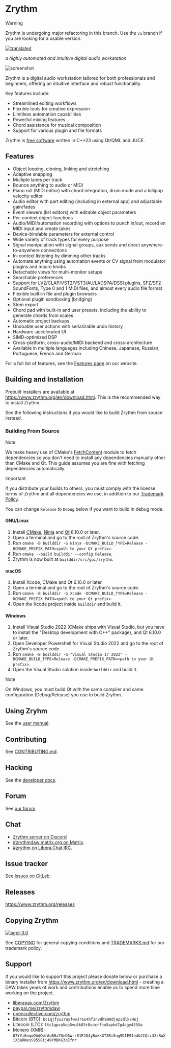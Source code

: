<!---
SPDX-FileCopyrightText: © 2018-2025 Alexandros Theodotou <alex@zrythm.org>
SPDX-License-Identifier: FSFAP
-->

Zrythm
======

> [!WARNING]
> Zrythm is undergoing major refactoring in this branch.
> Use the `v1` branch if you are looking for a usable version.

[![translated](https://hosted.weblate.org/widgets/zrythm/-/svg-badge.svg "Translation Status")](https://hosted.weblate.org/engage/zrythm/?utm_source=widget)

*a highly automated and intuitive digital audio workstation*

![screenshot](https://www.zrythm.org/static/images/screenshots/screenshot-20240208.png)

Zrythm is a digital audio workstation tailored for both professionals and beginners, offering an intuitive interface and robust functionality.

Key features include:
* Streamlined editing workflows
* Flexible tools for creative expression
* Limitless automation capabilities
* Powerful mixing features
* Chord assistance for musical composition
* Support for various plugin and file formats

Zrythm is [free software](https://www.gnu.org/philosophy/free-sw.html) written
in C++23 using Qt/QML and JUCE.

## Features

- Object looping, cloning, linking and stretching
- Adaptive snapping
- Multiple lanes per track
- Bounce anything to audio or MIDI
- Piano roll (MIDI editor) with chord integration, drum mode and a lollipop velocity editor
- Audio editor with part editing (including in external app) and adjustable gain/fades
- Event viewers (list editors) with editable object parameters
- Per-context object functions
- Audio/MIDI/automation recording with options to punch in/out, record on MIDI input and create takes
- Device-bindable parameters for external control
- Wide variety of track types for every purpose
- Signal manipulation with signal groups, aux sends and direct anywhere-to-anywhere connections
- In-context listening by dimming other tracks
- Automate anything using automation events or CV signal from modulator plugins and macro knobs
- Detachable views for multi-monitor setups
- Searchable preferences
- Support for LV2/CLAP/VST2/VST3/AU/LADSPA/DSSI plugins, SFZ/SF2 SoundFonts, Type 0 and 1 MIDI files, and almost every audio file format
- Flexible built-in file and plugin browsers
- Optional plugin sandboxing (bridging)
- Stem export
- Chord pad with built-in and user presets, including the ability to generate chords from scales
- Automatic project backups
- Undoable user actions with serializable undo history
- Hardware-accelerated UI
- SIMD-optimized DSP
- Cross-platform, cross-audio/MIDI backend and cross-architecture
- Available in multiple languages including Chinese, Japanese, Russian, Portuguese, French and German

For a full list of features, see the
[Features page](https://www.zrythm.org/en/features.html)
on our website.

## Building and Installation

Prebuilt installers are available at <https://www.zrythm.org/en/download.html>.
This is the recommended way to install Zrythm.

See the following instructions if you would like to build Zrythm from source instead.

### Building From Source

> [!NOTE]
> We make heavy use of CMake's [FetchContent](https://cmake.org/cmake/help/latest/module/FetchContent.html) module to fetch dependencies so you don't need to install any dependencies manually other than CMake and Qt.
> This guide assumes you are fine with fetching dependencies automatically.

> [!IMPORTANT]
> If you distribute your builds to others, you must comply with the license terms of Zrythm and all dependencies we use, in addition to our [Trademark Policy](TRADEMARKS.md).

You can change `Release` to `Debug` below if you want to build in debug mode.

#### GNU/Linux

1. Install [CMake](https://cmake.org/), [Ninja](https://ninja-build.org/) and [Qt](https://www.qt.io/) 6.10.0 or later.
2. Open a terminal and go to the root of Zrythm's source code.
3. Run `cmake -B builddir -G Ninja -DCMAKE_BUILD_TYPE=Release -DCMAKE_PREFIX_PATH=<path to your Qt prefix>`.
4. Run `cmake --build builddir --config Release`.
5. Zrythm is now built at `builddir/src/gui/zrythm`.

#### macOS

1. Install Xcode, CMake and Qt 6.10.0 or later.
2. Open a terminal and go to the root of Zrythm's source code.
3. Run `cmake -B builddir -G Xcode -DCMAKE_BUILD_TYPE=Release -DCMAKE_PREFIX_PATH=<path to your Qt prefix>`.
4. Open the Xcode project inside `builddir` and build it.

#### Windows

1. Install Visual Studio 2022 (CMake ships with Visual Studio, but you have to install the "Desktop development with C++" package), and Qt 6.10.0 or later.
2. Open Developer Powershell for Visual Studio 2022 and go to the root of Zrythm's source code.
3. Run `cmake -B builddir -G "Visual Studio 17 2022" -DCMAKE_BUILD_TYPE=Release -DCMAKE_PREFIX_PATH=<path to your Qt prefix>`.
4. Open the Visual Studio solution inside `builddir` and build it.

> [!NOTE]
> On Windows, you must build Qt with the same compiler and same configuration (Debug/Release) you use to build Zrythm.

## Using Zryhm
See the [user manual](http://manual.zrythm.org/).

## Contributing
See [CONTRIBUTING.md](CONTRIBUTING.md).

## Hacking
See the [developer docs](https://docs.zrythm.org/).

## Forum
See [our forum](https://forum.zrythm.org).

## Chat
* [Zrythm server on Discord](https://discord.gg/ScHUMcNtPb)
* [#zrythmdaw:matrix.org on Matrix](https://matrix.to/#/#zrythmdaw:matrix.org).
* [#zrythm on Libera.Chat IRC](https://web.libera.chat/#zrythm).

## Issue tracker
See [Issues on GitLab](https://gitlab.zrythm.org/zrythm/zrythm/issues).

## Releases
<https://www.zrythm.org/releases>

## Copying Zrythm
[![agpl-3.0](https://www.gnu.org/graphics/agplv3-with-text-162x68.png)](https://www.gnu.org/licenses/agpl-3.0)

See [COPYING](COPYING) for general copying conditions and
[TRADEMARKS.md](TRADEMARKS.md) for our trademark policy.

## Support
If you would like to support this project please donate below or purchase a
binary installer from
<https://www.zrythm.org/en/download.html> - creating
a DAW takes years of work and contributions enable
us to spend more time working on the project.

- [liberapay.com/Zrythm](https://liberapay.com/Zrythm/donate)
- [paypal.me/zrythmdaw](https://paypal.me/zrythmdaw)
- [opencollective.com/zrythm](https://opencollective.com/zrythm/donate)
- Bitcoin (BTC): `bc1qjfyu2ruyfwv3r6u4hf2nvdh900djep2dlk746j`
- Litecoin (LTC): `ltc1qpva5up8vu8k03r8vncrfhu5apkd7p4cgy4355a`
- Monero (XMR): `87YVi6nqwDhAQwfAuB8a7UeD6wrr81PJG4yBxkkGT3Ri5ng9D1E91hdbCCQsi3ZzRuXiX3aRWesS95S8ij49YMBKG3oEfnr`
